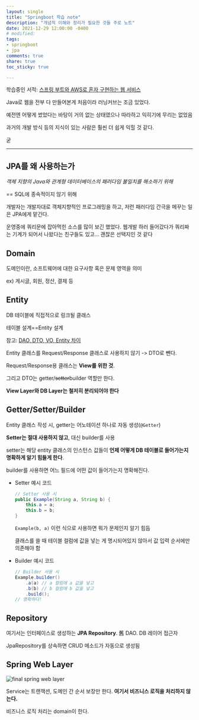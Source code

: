 ```yaml
---
layout: single
title: "Springboot 학습 note"
description: "개념적 이해와 정리가 필요한 것들 주로 노트"
date: 2021-12-29 12:00:00 -0400
# modified: 
tags: 
- springboot
- jpa
comments: true
share: true
toc_sticky: true

---
```




학습중인 서적: [스프링 부트와 AWS로 혼자 구현하는 웹 서비스](http://www.kyobobook.co.kr/product/detailViewKor.laf?ejkGb=KOR&mallGb=KOR&barcode=9788965402602)

Java로 웹을 전부 다 만들어본게 처음이라 러닝커브는 조금 있었다.

예전엔 어떻게 썼었다는 바탕이 거의 없는 상태였으나 따라하고 익히기에 무리는 없었음

과거의 개발 방식 등의 지식이 있는 사람은 훨씬 더 쉽게 익힐 것 같다.

굳

-------------

## JPA를 왜 사용하는가

*객체 지향의 Java와 관계형 데이터베이스의 패러다임 불일치를 해소하기 위해*

== SQL에 종속적이지 않기 위해

개발자는 개발자대로 객체지향적인 프로그래밍을 하고, 저런 패러다임 간극을 메꾸는 일은 JPA에게 맡긴다.

운영중에 쿼리문에 잡아먹힌 소스를 많이 보긴 했었다. 웹개발 하러 들어갔다가 쿼리짜는 기계가 되어서 나왔다는 친구들도 있고... 괜찮은 선택지인 것 같다



## Domain

도메인이란, 소프트웨어에 대한 요구사항 혹은 문제 영역을 의미

ex) 게시글, 회원, 정산, 결제 등



## Entity

DB 테이블에 직접적으로 링크될 클래스

테이블 설계==Entity 설계

참고: [DAO, DTO, VO, Entity 차이](https://velog.io/@ha0kim/DAO-DTO-VO-%EC%B0%A8%EC%9D%B4)

Entity 클래스를 Request/Response 클래스로 사용하지 않기 -> DTO로 뺀다.

Request/Response용 클래스는 **View를 위한 것**.

그리고 DTO는 getter/~~setter~~builder 역할만 한다.

**View Layer와 DB Layer는 철저히 분리되어야 한다**



## Getter/Setter/Builder

Entity 클래스 작성 시, getter는 어노테이션 하나로 자동 생성(`@Getter`)

**Setter는 절대 사용하지 않고**, 대신 builder를 사용

setter는 해당 entity 클래스의 인스턴스 값들이 **언제 어떻게 DB 테이블로 들어가는지 명확하게 알기 힘들게 한다**.

builder를 사용하면 어느 필드에 어떤 값이 들어가는지 명확해진다.

- Setter 예시 코드

  ```java
  // Setter 사용 시
  public Example(String a, String b) {
      this.a = a;
      this.b = b;
  }
  ```

  `Example(b, a)` 이런 식으로 사용하면 뭐가 문제인지 알기 힘듬

  클래스를 쓸 때 테이블 컬럼에 값을 넣는 게 명시되어있지 않아서 값 입력 순서에만 의존해야 함

- Builder 예시 코드

  ```java
  // Builder 사용 시
  Example.builder()
      .a(a)	// a 컬럼에 a 값을 넣고
      .b(b)	// b 컬럼에 b 값을 넣고
      .build();
  // 명확하다!
  ```



## Repository

여기서는 인터페이스로 생성하는 **JPA Repository**. 舊 DAO. DB 레이어 접근자

JpaRepository를 상속하면 CRUD 메소드가 자동으로 생성됨



## Spring Web Layer

![final spring web layer](https://www.petrikainulainen.net/wp-content/uploads/spring-web-app-architecture.png)

Service는 트랜잭션, 도메인 간 순서 보장만 한다. **여기서 비즈니스 로직을 처리하지 않는다.**

비즈니스 로직 처리는 domain이 한다.


